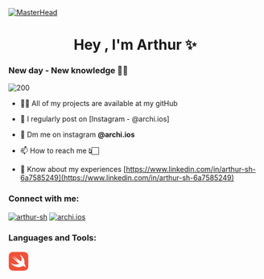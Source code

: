 [![MasterHead](https://media.licdn.com/dms/image/D4D16AQHvDbX9Dnq4tw/profile-displaybackgroundimage-shrink_350_1400/0/1670101076439?e=1706745600&v=beta&t=8ZxqII70fUCZvTBCS7UHEGqBgtGpeKe7VhKeGE--NXA)](https://instagram.com/archi.ios)

<h1 align="center">Hey , I'm Arthur ✨ </h1>
<h3 align="left">New day - New knowledge 👨‍💻</h3>

![200](https://github.com/Arturhackfox/Arturhackfox/assets/109434166/0ac2502a-8d0f-4f07-a591-e45025cb90e2)


- 👨‍💻 All of my projects are available at my gitHub 

- 📝 I regularly post on [Instagram - @archi.ios]

- 💬 Dm me on instagram  **@archi.ios**

- 📫 How to reach me **👆🏻**

- 📄 Know about my experiences [https://www.linkedin.com/in/arthur-sh-6a7585249](https://www.linkedin.com/in/arthur-sh-6a7585249)

<h3 align="left">Connect with me:</h3>
<p align="left">
<a href="https://linkedin.com/in/arthur-sh" target="blank"><img align="center" src="https://raw.githubusercontent.com/rahuldkjain/github-profile-readme-generator/master/src/images/icons/Social/linked-in-alt.svg" alt="arthur-sh" height="30" width="40" /></a>
<a href="https://instagram.com/archi.ios" target="blank"><img align="center" src="https://raw.githubusercontent.com/rahuldkjain/github-profile-readme-generator/master/src/images/icons/Social/instagram.svg" alt="archi.ios" height="30" width="40" /></a>
</p>

<h3 align="left">Languages and Tools:</h3>
<p align="left"> <a href="https://developer.apple.com/swift/" target="_blank" rel="noreferrer"> <img src="https://raw.githubusercontent.com/devicons/devicon/master/icons/swift/swift-original.svg" alt="swift" width="40" height="40"/> </a> </p>

